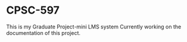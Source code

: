 # CPSC-597
This is my Graduate Project-mini LMS system
Currently working on the documentation of this project. 
